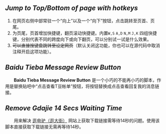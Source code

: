## *Jump to Top/Bottom of page with hotkeys*
1. 在网页右侧中部常驻一个“向上”以及一个“向下”按钮，点击跳转至页首、页尾。
2. 为页尾，页首增加快捷键，翻页滚动快捷键。内置`W,S` `A,D` `N,M` `J,K` 四组快捷键，分别代表不同的跨度向下或向下翻页，可以分别试一试是什么效果。
3. <del>可以直接按键盘跳转至设定网页</del>（默认关闭这功能，你也可以在源代码中取消注释开启这项功能）。

## *Baidu Tieba Message Review Button*
　　**Baidu Tieba Message Review Button** 是一个小巧的不能再小巧的脚本，作用是替换贴吧中“点击查看T豆帐单”按钮，将按钮替换成点击查看回复我的消息链接。
  
## *Remove Gdajie 14 Secs Waiting Time*
　　用来解决 [逛电驴（逛大街）](http://verycd.gdajie.com/) 网站上获取下载链接需等待14秒的问题。使用该脚本直接获取下载链接无需再等待14秒。

